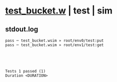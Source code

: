# [test_bucket.w](../../../../examples/tests/valid/test_bucket.w) | test | sim

## stdout.log
```log
pass ─ test_bucket.wsim » root/env0/test:put
pass ─ test_bucket.wsim » root/env1/test:get
 




Tests 1 passed (1) 
Duration <DURATION>

```

